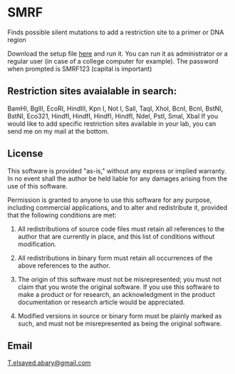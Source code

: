 <meta name="google-site-verification" content="tyfOjdeW3WeEDJWg8NpbkayNo6PLAmW-xElD4Xru410" />

# SMRF
Finds possible silent mutations to add a restriction site to a primer or DNA region

Download the setup file [here](https://github.com/Tamer-ElSayed/SMRF/releases/download/untagged-77a7ee2365b76041843f/SMRF_Setup.exe) and run it. You can run it as administrator or a regular user (in case of a college computer for example).
The password when prompted is SMRF123 (capital is important)

## Restriction sites avaialable in search:
BamHI, BglII, EcoRI, HindIII, Kpn I, Not I, Sall, TaqI, XhoI, BcnI, BcnI, BstNI, BstNI, Eco321, HindfI, HindfI, HindfI, HindfI, NdeI, PstI, SmaI, XbaI
If you would like to add specific restriction sites available in your lab, you can send me on my mail at the bottom.

## License
This software is provided "as-is," without any express or implied warranty. In no event shall the
author be held liable for any damages arising from the use of this software.

Permission is granted to anyone to use this software for any purpose, including commercial
applications, and to alter and redistribute it, provided that the following conditions are met:

1. All redistributions of source code files must retain all references to the author that are currently in
   place, and this list of conditions without modification.

2. All redistributions in binary form must retain all occurrences of the above references to the author.

3. The origin of this software must not be misrepresented; you must not claim that you wrote the
   original software. If you use this software to make a product or for research, an acknowledgment in the
   product documentation or research article would be appreciated.

4. Modified versions in source or binary form must be plainly marked as such, and must not be
   misrepresented as being the original software.

## Email
T.elsayed.abary@gmail.com
<meta name="google-site-verification" content="tyfOjdeW3WeEDJWg8NpbkayNo6PLAmW-xElD4Xru410" />


